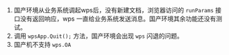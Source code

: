 1. 国产环境从业务系统调起wps后，没有新建文档，浏览器访问的 `runParams` 接口没有返回响应，wps 一直给业务系统发送消息。国产环境其余功能还没有测试。
3. 调用 `wpsApp.Quit();` 方法，国产环境会出现 `wps` 闪退的问题。
3. 国产机不支持 `wps.OA`

